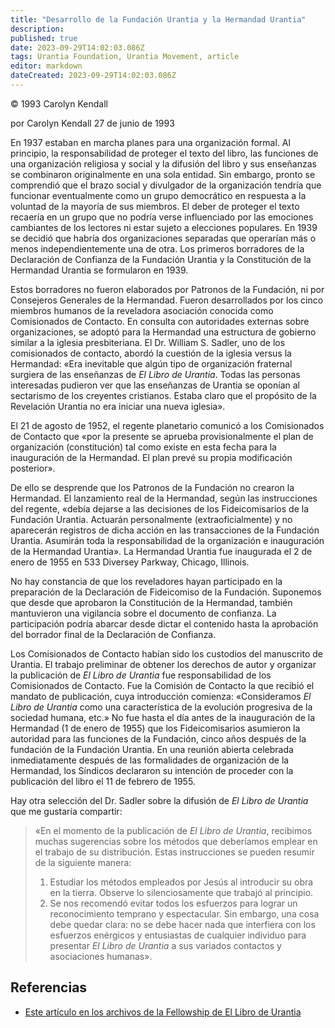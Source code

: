 ```yaml
---
title: "Desarrollo de la Fundación Urantia y la Hermandad Urantia"
description: 
published: true
date: 2023-09-29T14:02:03.086Z
tags: Urantia Foundation, Urantia Movement, article
editor: markdown
dateCreated: 2023-09-29T14:02:03.086Z
---
```


<p class="v-card v-sheet theme--light grey lighten-3 px-2">© 1993 Carolyn Kendall</p>

por Carolyn Kendall
27 de junio de 1993

En 1937 estaban en marcha planes para una organización formal. Al principio, la responsabilidad de proteger el texto del libro, las funciones de una organización religiosa y social y la difusión del libro y sus enseñanzas se combinaron originalmente en una sola entidad. Sin embargo, pronto se comprendió que el brazo social y divulgador de la organización tendría que funcionar eventualmente como un grupo democrático en respuesta a la voluntad de la mayoría de sus miembros. El deber de proteger el texto recaería en un grupo que no podría verse influenciado por las emociones cambiantes de los lectores ni estar sujeto a elecciones populares. En 1939 se decidió que habría dos organizaciones separadas que operarían más o menos independientemente una de otra. Los primeros borradores de la Declaración de Confianza de la Fundación Urantia y la Constitución de la Hermandad Urantia se formularon en 1939.

Estos borradores no fueron elaborados por Patronos de la Fundación, ni por Consejeros Generales de la Hermandad. Fueron desarrollados por los cinco miembros humanos de la reveladora asociación conocida como Comisionados de Contacto. En consulta con autoridades externas sobre organizaciones, se adoptó para la Hermandad una estructura de gobierno similar a la iglesia presbiteriana. El Dr. William S. Sadler, uno de los comisionados de contacto, abordó la cuestión de la iglesia versus la Hermandad: «Era inevitable que algún tipo de organización fraternal surgiera de las enseñanzas de _El Libro de Urantia_. Todas las personas interesadas pudieron ver que las enseñanzas de Urantia se oponían al sectarismo de los creyentes cristianos. Estaba claro que el propósito de la Revelación Urantia no era iniciar una nueva iglesia».

El 21 de agosto de 1952, el regente planetario comunicó a los Comisionados de Contacto que «por la presente se aprueba provisionalmente el plan de organización (constitución) tal como existe en esta fecha para la inauguración de la Hermandad. El plan prevé su propia modificación posterior».

De ello se desprende que los Patronos de la Fundación no crearon la Hermandad. El lanzamiento real de la Hermandad, según las instrucciones del regente, «debía dejarse a las decisiones de los Fideicomisarios de la Fundación Urantia. Actuarán personalmente (extraoficialmente) y no aparecerán registros de dicha acción en las transacciones de la Fundación Urantia. Asumirán toda la responsabilidad de la organización e inauguración de la Hermandad Urantia». La Hermandad Urantia fue inaugurada el 2 de enero de 1955 en 533 Diversey Parkway, Chicago, Illinois.

No hay constancia de que los reveladores hayan participado en la preparación de la Declaración de Fideicomiso de la Fundación. Suponemos que desde que aprobaron la Constitución de la Hermandad, también mantuvieron una vigilancia sobre el documento de confianza. La participación podría abarcar desde dictar el contenido hasta la aprobación del borrador final de la Declaración de Confianza.

Los Comisionados de Contacto habían sido los custodios del manuscrito de Urantia. El trabajo preliminar de obtener los derechos de autor y organizar la publicación de _El Libro de Urantia_ fue responsabilidad de los Comisionados de Contacto. Fue la Comisión de Contacto la que recibió el mandato de publicación, cuya introducción comienza: «Consideramos _El Libro de Urantia_ como una característica de la evolución progresiva de la sociedad humana, etc.» No fue hasta el día antes de la inauguración de la Hermandad (1 de enero de 1955) que los Fideicomisarios asumieron la autoridad para las funciones de la Fundación, cinco años después de la fundación de la Fundación Urantia. En una reunión abierta celebrada inmediatamente después de las formalidades de organización de la Hermandad, los Síndicos declararon su intención de proceder con la publicación del libro el 11 de febrero de 1955.

Hay otra selección del Dr. Sadler sobre la difusión de _El Libro de Urantia_ que me gustaría compartir:

> «En el momento de la publicación de _El Libro de Urantia_, recibimos muchas sugerencias sobre los métodos que deberíamos emplear en el trabajo de su distribución. Estas instrucciones se pueden resumir de la siguiente manera:
>
> 1. Estudiar los métodos empleados por Jesús al introducir su obra en la tierra. Observe lo silenciosamente que trabajó al principio.
> 2. Se nos recomendó evitar todos los esfuerzos para lograr un reconocimiento temprano y espectacular. Sin embargo, una cosa debe quedar clara: no se debe hacer nada que interfiera con los esfuerzos enérgicos y entusiastas de cualquier individuo para presentar _El Libro de Urantia_ a sus variados contactos y asociaciones humanas».

## Referencias

* [Este artículo en los archivos de la Fellowship de El Libro de Urantia](https://archive.urantiabook.org/archive/history/doc113.htm)